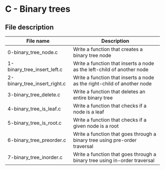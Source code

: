 # C - Binary trees

## File description

| File name                    | Description                                                                |
| ---------------------------- | -------------------------------------------------------------------------- |
| 0-binary_tree_node.c         | Write a function that creates a binary tree node                           |
| 1-binary_tree_insert_left.c  | Write a function that inserts a node as the left-child of another node     |
| 2-binary_tree_insert_right.c | Write a function that inserts a node as the right-child of another node    |
| 3-binary_tree_delete.c       | Write a function that deletes an entire binary tree                        |
| 4-binary_tree_is_leaf.c      | Write a function that checks if a node is a leaf                           |
| 5-binary_tree_is_root.c      | Write a function that checks if a given node is a root                     |
| 6-binary_tree_preorder.c     | Write a function that goes through a binary tree using pre-order traversal |
| 7-binary_tree_inorder.c      | Write a function that goes through a binary tree using in-order traversal  |
